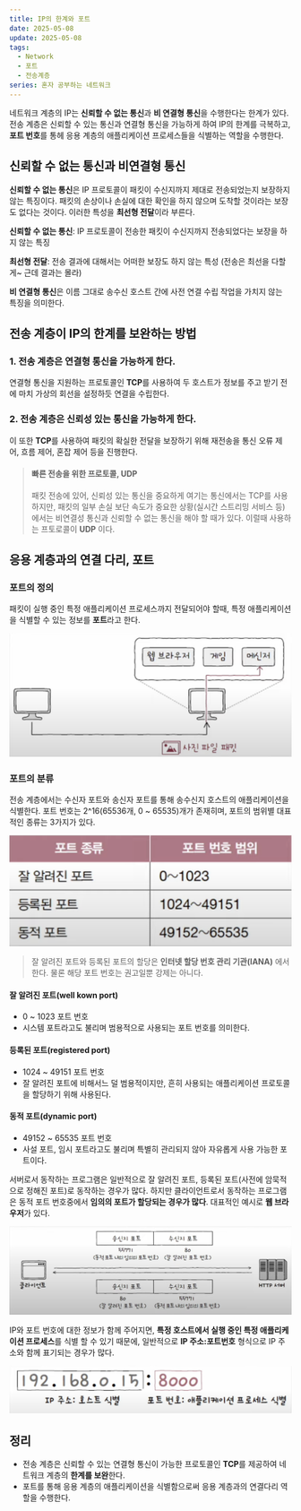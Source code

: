 ```yaml
---
title: IP의 한계와 포트
date: 2025-05-08
update: 2025-05-08
tags:
  - Network
  - 포트
  - 전송계층
series: 혼자 공부하는 네트워크
---
```

네트워크 계층의 IP는 **신뢰할 수 없는 통신**과 **비 연결형 통신**을 수행한다는 한계가 있다. 전송 계층은 신뢰할 수 있는 통신과 연결형 통신을 가능하게 하여 IP의 한계를 극복하고, **포트 번호**를 통헤 응용 계층의 애플리케이션 프로세스들을 식별하는 역할을 수행한다.

## 신뢰할 수 없는 통신과 비연결형 통신
**신뢰할 수 없는 통신**은 IP 프로토콜이 패킷이 수신지까지 제대로 전송되었는지 보장하지 않는 특징이다. 패킷의 손상이나 손실에 대한 확인을 하지 않으며 도착할 것이라는 보장도 없다는 것이다. 이러한 특성을 **최선형 전달**이라 부른다.

**신뢰할 수 없는 통신**: IP 프로토콜이 전송한 패킷이 수신지까지 전송되었다는 보장을 하지 않는 특징

**최선형 전달**: 전송 결과에 대해서는 어떠한 보장도 하지 않는 특성 (전송은 최선을 다할게~ 근데 결과는 몰라)

**비 연결형 통신**은 이름 그대로 송수신 호스트 간에 사전 연결 수립 작업을 가치지 않는 특징을 의미한다.

## 전송 계층이 IP의 한계를 보완하는 방법
### 1. 전송 계층은 연결형 통신을 가능하게 한다.
연결형 통신을 지원하는 프로토콜인 **TCP**를 사용하여 두 호스트가 정보를 주고 받기 전에 마치 가상의 회선을 설정하듯 연결을 수립한다.

### 2. 전송 계층은 신뢰성 있는 통신을 가능하게 한다.
이 또한 **TCP**를 사용하여 패킷의 확실한 전달을 보장하기 위해 재전송을 통신 오류 제어, 흐름 제어, 혼잡 제어 등을 진행한다.

> #### 빠른 전송을 위한 프로토콜, UDP
> 패킷 전송에 있어, 신뢰성 있는 통신을 중요하게 여기는 통신에서는 TCP를 사용하지만, 패킷의 일부 손실 보단 속도가 중요한 상황(실시간 스트리밍 서비스 등)에서는 비연결성 통신과 신뢰할 수 없는 통신을 해야 할 때가 있다. 이럴때 사용하는 프토로콜이 **UDP** 이다.


## 응용 계층과의 연결 다리, 포트
### 포트의 정의 
패킷이 실행 중인 특정 애플리케이션 프로세스까지 전달되어야 할때, 특정 애플리케이션을 식별할 수 있는 정보를 **포트**라고 한다.

![웹 브라우저, 게임, 메신저라는 프로세스의 패킷 송수신을 위해선 포트가 필요하다](IPPR_1.png)

### 포트의 분류
전송 계층에서는 수신자 포트와 송신자 포트를 통해 송수신지 호스트의 애플리케이션을 식별한다. 포트 번호는 2^16(65536개, 0 ~ 65535)개가 존재히며, 포트의 범위별 대표적인 종류는 3가지가 있다.

![포트 종류와 포트 번호 범위](IPPR_2.png)

> 잘 알려진 포트와 등록된 포트의 할당은 **인터넷 할당 번호 관리 기관(IANA)** 에서 한다. 물론 해당 포트 번호는 권고일뿐 강제는 아니다.
#### 잘 알려진 포트(well kown port)
- 0 ~ 1023 포트 번호
- 시스템 포트라고도 불리며 범용적으로 사용되는 포트 번호를 의미한다. 
#### 등록된 포트(registered port)
- 1024 ~ 49151 포트 번호
- 잘 알려진 포트에 비해서느 덜 범용적이지만, 흔히 사용되는 애플리케이션 프로토콜을 할당하기 위해 사용된다.
#### 동적 포트(dynamic port)
- 49152 ~ 65535 포트 번호
- 사설 포트, 임시 포트라고도 불리며 특별히 관리되지 않아 자유롭게 사용 가능한 포트이다.

서버로서 동작하는 프로그램은 일반적으로 잘 알려진 포트, 등록된 포트(사전에 암묵적으로 정해진 포트)로 동작하는 경우가 많다. 하지만 클라이언트로서 동작하는 프로그램은 동적 포트 번호중에서 **임의의 포트가 할당되는 경우가 많다**. 대표적인 예시로 **웹 브라우저**가 있다.

![HTTP 서버는 잘 알려진 포트 번호, 클라이언트는 동적 포트내의 임의 포트번호를 사용하는 것을 볼 수 있다](IPPR_3.png)

IP와 포트 번호에 대한 정보가 함께 주어지면, **특정 호스트에서 실행 중인 특정 애플리케이션 프로세스**를 식별 할 수 있기 때문에, 일반적으로 **IP 주소:포트번호** 형식으로 IP 주소와 함께 표기되는 경우가 많다.

![IP와 포트번호 표기 방법](IPPPR_4.png)
## 정리
- 전송 계층은 신뢰할 수 있는 연결형 통신이 가능한 프로토콜인 **TCP**를 제공하여 네트워크 계층의 **한계를 보완**한다.
- 포트를 통해 응용 계층의 애플리케이션을 식별함으로써 응용 계층과의 연결다리 역할을 수행한다.